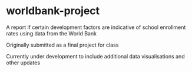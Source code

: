 # worldbank-project
A report if certain development factors are indicative of school enrollment rates using data from the World Bank

Originally submitted as a final project for class 

Currently under development to include additional data visualisations and other updates
